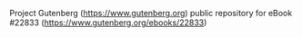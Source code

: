 Project Gutenberg (https://www.gutenberg.org) public repository for eBook #22833 (https://www.gutenberg.org/ebooks/22833)
